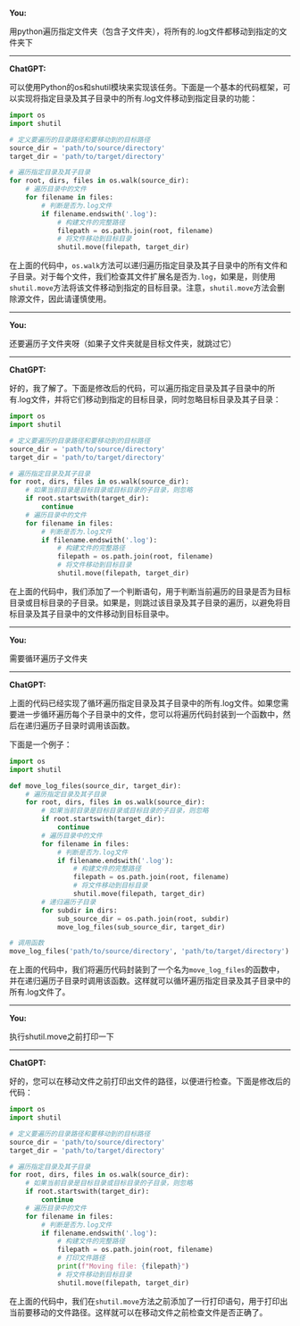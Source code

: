 **You:**

用python遍历指定文件夹（包含子文件夹），将所有的.log文件都移动到指定的文件夹下

* * *

**ChatGPT:**

可以使用Python的os和shutil模块来实现该任务。下面是一个基本的代码框架，可以实现将指定目录及其子目录中的所有.log文件移动到指定目录的功能：

```python
import os
import shutil

# 定义要遍历的目录路径和要移动到的目标路径
source_dir = 'path/to/source/directory'
target_dir = 'path/to/target/directory'

# 遍历指定目录及其子目录
for root, dirs, files in os.walk(source_dir):
    # 遍历目录中的文件
    for filename in files:
        # 判断是否为.log文件
        if filename.endswith('.log'):
            # 构建文件的完整路径
            filepath = os.path.join(root, filename)
            # 将文件移动到目标目录
            shutil.move(filepath, target_dir)
```

在上面的代码中，`os.walk`方法可以递归遍历指定目录及其子目录中的所有文件和子目录。对于每个文件，我们检查其文件扩展名是否为`.log`，如果是，则使用`shutil.move`方法将该文件移动到指定的目标目录。注意，`shutil.move`方法会删除源文件，因此请谨慎使用。

* * *

**You:**

还要遍历子文件夹呀（如果子文件夹就是目标文件夹，就跳过它）

* * *

**ChatGPT:**

好的，我了解了。下面是修改后的代码，可以遍历指定目录及其子目录中的所有.log文件，并将它们移动到指定的目标目录，同时忽略目标目录及其子目录：

```python
import os
import shutil

# 定义要遍历的目录路径和要移动到的目标路径
source_dir = 'path/to/source/directory'
target_dir = 'path/to/target/directory'

# 遍历指定目录及其子目录
for root, dirs, files in os.walk(source_dir):
    # 如果当前目录是目标目录或目标目录的子目录，则忽略
    if root.startswith(target_dir):
        continue
    # 遍历目录中的文件
    for filename in files:
        # 判断是否为.log文件
        if filename.endswith('.log'):
            # 构建文件的完整路径
            filepath = os.path.join(root, filename)
            # 将文件移动到目标目录
            shutil.move(filepath, target_dir)
```

在上面的代码中，我们添加了一个判断语句，用于判断当前遍历的目录是否为目标目录或目标目录的子目录。如果是，则跳过该目录及其子目录的遍历，以避免将目标目录及其子目录中的文件移动到目标目录中。

* * *

**You:**

需要循环遍历子文件夹

* * *

**ChatGPT:**

上面的代码已经实现了循环遍历指定目录及其子目录中的所有.log文件。如果您需要进一步循环遍历每个子目录中的文件，您可以将遍历代码封装到一个函数中，然后在递归遍历子目录时调用该函数。

下面是一个例子：

```python
import os
import shutil

def move_log_files(source_dir, target_dir):
    # 遍历指定目录及其子目录
    for root, dirs, files in os.walk(source_dir):
        # 如果当前目录是目标目录或目标目录的子目录，则忽略
        if root.startswith(target_dir):
            continue
        # 遍历目录中的文件
        for filename in files:
            # 判断是否为.log文件
            if filename.endswith('.log'):
                # 构建文件的完整路径
                filepath = os.path.join(root, filename)
                # 将文件移动到目标目录
                shutil.move(filepath, target_dir)
        # 递归遍历子目录
        for subdir in dirs:
            sub_source_dir = os.path.join(root, subdir)
            move_log_files(sub_source_dir, target_dir)

# 调用函数
move_log_files('path/to/source/directory', 'path/to/target/directory')
```

在上面的代码中，我们将遍历代码封装到了一个名为`move_log_files`的函数中，并在递归遍历子目录时调用该函数。这样就可以循环遍历指定目录及其子目录中的所有.log文件了。

* * *

**You:**

执行shutil.move之前打印一下

* * *

**ChatGPT:**

好的，您可以在移动文件之前打印出文件的路径，以便进行检查。下面是修改后的代码：

```python
import os
import shutil

# 定义要遍历的目录路径和要移动到的目标路径
source_dir = 'path/to/source/directory'
target_dir = 'path/to/target/directory'

# 遍历指定目录及其子目录
for root, dirs, files in os.walk(source_dir):
    # 如果当前目录是目标目录或目标目录的子目录，则忽略
    if root.startswith(target_dir):
        continue
    # 遍历目录中的文件
    for filename in files:
        # 判断是否为.log文件
        if filename.endswith('.log'):
            # 构建文件的完整路径
            filepath = os.path.join(root, filename)
            # 打印文件路径
            print(f"Moving file: {filepath}")
            # 将文件移动到目标目录
            shutil.move(filepath, target_dir)
```

在上面的代码中，我们在`shutil.move`方法之前添加了一行打印语句，用于打印出当前要移动的文件路径。这样就可以在移动文件之前检查文件是否正确了。